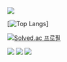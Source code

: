 
<img src="https://capsule-render.vercel.app/api?type=waving&color=gradient&height=200&section=header&text=kan&fontSize=90" />
<br>


   [![Top Langs](https://github-readme-stats.vercel.app/api/top-langs/?username=dlrghks2090&layout=compact)]



[![Solved.ac
프로필](http://mazassumnida.wtf/api/mini/generate_badge?boj=dlrghks2090)](https://solved.ac/dlrghks2090)
<br>


<img src="https://img.shields.io/badge/Python-6666FF?style=flat-square&logo=firebase&logoColor=white"/> <img src="https://img.shields.io/badge/Java-CC3333?style=flat-square&logo=firebase&logoColor=white"/> <img src="https://img.shields.io/badge/Spring-009900?style=flat-square&logo=firebase&logoColor=white"/>
